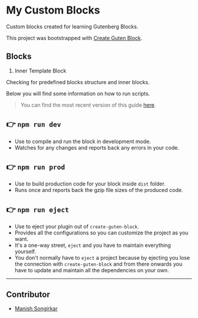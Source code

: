 # My Custom Blocks

Custom blocks created for learning Gutenberg Blocks.

This project was bootstrapped with [Create Guten Block](https://github.com/ahmadawais/create-guten-block).

## Blocks
1. Inner Template Block

Checking for predefined blocks structure and inner blocks.

Below you will find some information on how to run scripts.

>You can find the most recent version of this guide [here](https://github.com/ahmadawais/create-guten-block).

## 👉  `npm run dev`
- Use to compile and run the block in development mode.
- Watches for any changes and reports back any errors in your code.

## 👉  `npm run prod`
- Use to build production code for your block inside `dist` folder.
- Runs once and reports back the gzip file sizes of the produced code.

## 👉  `npm run eject`
- Use to eject your plugin out of `create-guten-block`.
- Provides all the configurations so you can customize the project as you want.
- It's a one-way street, `eject` and you have to maintain everything yourself.
- You don't normally have to `eject` a project because by ejecting you lose the connection with `create-guten-block` and from there onwards you have to update and maintain all the dependencies on your own.

---

## Contributor

* [Manish Songirkar](https://github.com/manishsongirkar)
